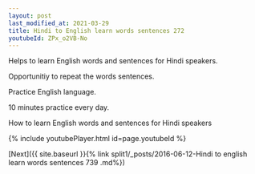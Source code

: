 ```yaml
---
layout: post
last_modified_at: 2021-03-29
title: Hindi to English learn words sentences 272 
youtubeId: ZPx_o2VB-No
---
```

 
 
Helps to learn English words and sentences for Hindi speakers.

Opportunitiy to repeat the words sentences. 

Practice English language. 
 
10 minutes practice every day. 
 
How to learn English words and sentences for Hindi speakers 
 
{% include youtubePlayer.html id=page.youtubeId %}
 
 
[Next]({{ site.baseurl }}{% link  split1/_posts/2016-06-12-Hindi to english learn words sentences 739 .md%})
 
